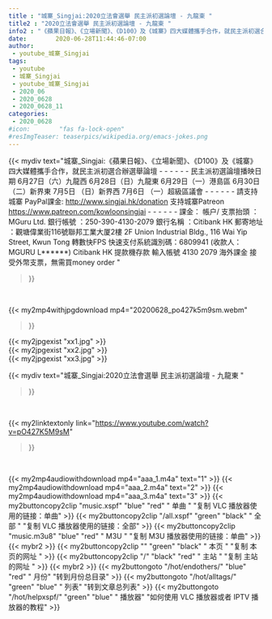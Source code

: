 ```yaml
---
title : "城寨_Singjai:2020立法會選舉 民主派初選論壇 - 九龍東 "
title2 : "2020立法會選舉 民主派初選論壇 - 九龍東 "
info2 : "《蘋果日報》、《立場新聞》、《D100》及《城寨》四大媒體攜手合作，就民主派初選合辦選舉論壇  - - - - - - 民主派初選論壇播映日期  6月27日（六）九龍西 6月28日（日）九龍東 6月29日（一）港島區 6月30日（二）新界東 7月5日 （日）新界西 7月6日 （一）超級區議會 - - - - - - 請支持城寨 PayPal課金: http://www.singjai.hk/donation  支持城寨Patreon https://www.patreon.com/kowloonsingjai - - - - - -  課金： 帳户/ 支票抬頭 ：MGuru Ltd. 銀行帳號 ：250-390-4130-2079 銀行名稱 ：Citibank HK  郵寄地址 ：觀塘偉業街116號聯邦工業大厦2樓 2F Union Industrial Bldg., 116 Wai Yip Street, Kwun Tong  轉數快FPS 快速支付系統識別碼：6809941 (收款人：MGURU L******)  Citibank HK 提款機存款 輸入帳號 4130 2079  海外課金 接受外幣支票，無需買money order "
date:        2020-06-28T11:44:46-07:00
author:
 - youtube_城寨_Singjai
tags:
 - youtube
 - 城寨_Singjai
 - youtube_城寨_Singjai
 - 2020_06
 - 2020_0628
 - 2020_0628_11
categories:
 - 2020_0628
#icon:        "fas fa-lock-open"
#resImgTeaser: teaserpics/wikipedia.org/emacs-jokes.png
---
```


{{< mydiv text="城寨_Singjai:《蘋果日報》、《立場新聞》、《D100》及《城寨》四大媒體攜手合作，就民主派初選合辦選舉論壇  - - - - - - 民主派初選論壇播映日期  6月27日（六）九龍西 6月28日（日）九龍東 6月29日（一）港島區 6月30日（二）新界東 7月5日 （日）新界西 7月6日 （一）超級區議會 - - - - - - 請支持城寨 PayPal課金: http://www.singjai.hk/donation  支持城寨Patreon https://www.patreon.com/kowloonsingjai - - - - - -  課金： 帳户/ 支票抬頭 ：MGuru Ltd. 銀行帳號 ：250-390-4130-2079 銀行名稱 ：Citibank HK  郵寄地址 ：觀塘偉業街116號聯邦工業大厦2樓 2F Union Industrial Bldg., 116 Wai Yip Street, Kwun Tong  轉數快FPS 快速支付系統識別碼：6809941 (收款人：MGURU L******)  Citibank HK 提款機存款 輸入帳號 4130 2079  海外課金 接受外幣支票，無需買money order "
>}}
<br>


{{< my2mp4withjpgdownload mp4="20200628_po427k5m9sm.webm"
>}}

{{< my2jpgexist "xx1.jpg" >}}<br>
{{< my2jpgexist "xx2.jpg" >}}<br>
{{< my2jpgexist "xx3.jpg" >}}<br>



{{< mydiv text="城寨_Singjai:2020立法會選舉 民主派初選論壇 - 九龍東 "
>}}
<br>

{{< my2linktextonly link="https://www.youtube.com/watch?v=pO427K5M9sM"
>}}


<br>

{{< my2mp4audiowithdownload mp4="aaa_1.m4a"    text="1" >}}
{{< my2mp4audiowithdownload mp4="aaa_2.m4a"    text="2" >}}
{{< my2mp4audiowithdownload mp4="aaa_3.m4a"    text="3" >}}
{{< my2buttoncopy2clip "music.xspf"        "blue"   "red"    " 单曲 "  "复制 VLC 播放器使用的链接：单曲" >}} {{< my2buttoncopy2clip "/all.xspf"         "green"  "black"  " 全部 "  "复制 VLC 播放器使用的链接：全部" >}} {{< my2buttoncopy2clip "music.m3u8"        "blue"   "red"    " M3U  "    "复制 M3U 播放器使用的链接：单曲" >}} {{< mybr2 >}} {{< my2buttoncopy2clip ""                  "green"  "black"  " 本页 "    "复制 本页的网址 " >}} {{< my2buttoncopy2clip "/"                 "black"  "red"    " 主站 "    "复制 主站的网址 " >}} {{< mybr2 >}} {{< my2buttongoto      "/hot/endothers/"   "blue"   "red"    " 月份"   "转到月份总目录" >}} {{< my2buttongoto      "/hot/alltags/"     "green"  "blue"   " 列表"   "转到文章总列表" >}} {{< my2buttongoto      "/hot/helpxspf/"    "green"  "blue"   " 播放器" "如何使用 VLC 播放器或者 IPTV 播放器的教程" >}} 

